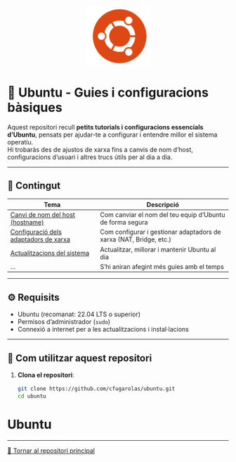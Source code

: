 <div align="center">
  <img src="img/logo_ubuntu.png" alt="Logo Ubuntu" width="150"/>
</div>

# 🐧 Ubuntu - Guies i configuracions bàsiques

Aquest repositori recull **petits tutorials i configuracions essencials d’Ubuntu**, pensats per ajudar-te a configurar i entendre millor el sistema operatiu.  
Hi trobaràs des de ajustos de xarxa fins a canvis de nom d’host, configuracions d’usuari i altres trucs útils per al dia a dia.

---

## 📘 Contingut

| Tema | Descripció |
|------|-------------|
| [Canvi de nom del host (hostname)](tutorials/canvi-hostname.md) | Com canviar el nom del teu equip d’Ubuntu de forma segura
| [Configuració dels adaptadors de xarxa](tutorials/configuracio-xarxa.md) | Com configurar i gestionar adaptadors de xarxa (NAT, Bridge, etc.) |
| [Actualitzacions del sistema](tutorials/actualitzacions-sistema.md) | Actualitzar, millorar i mantenir Ubuntu al dia |
| ... | S’hi aniran afegint més guies amb el temps |

---

## ⚙️ Requisits

- Ubuntu (recomanat: 22.04 LTS o superior)  
- Permisos d’administrador (`sudo`)  
- Connexió a internet per a les actualitzacions i instal·lacions  

---

## 🚀 Com utilitzar aquest repositori

1. **Clona el repositori**:
   ```bash
   git clone https://github.com/cfugarolas/ubuntu.git
   cd ubuntu
# Ubuntu

---

[📖 Tornar al repositori principal](https://github.com/cfugarolas)
